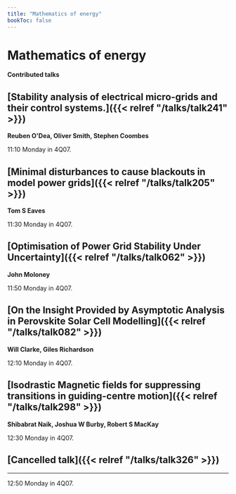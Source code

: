 ```yaml
---
title: "Mathematics of energy"
bookToc: false
---
```


# Mathematics of energy

**Contributed talks**


## [Stability analysis of electrical micro-grids and their control systems.]({{< relref "/talks/talk241" >}})

**Reuben O'Dea, Oliver Smith, Stephen Coombes**

11:10 Monday in 4Q07.


## [Minimal disturbances to cause blackouts in model power grids]({{< relref "/talks/talk205" >}})

**Tom S Eaves**

11:30 Monday in 4Q07.


## [Optimisation of Power Grid Stability Under Uncertainty]({{< relref "/talks/talk062" >}})

**John Moloney**

11:50 Monday in 4Q07.


## [On the Insight Provided by Asymptotic Analysis in Perovskite Solar Cell Modelling]({{< relref "/talks/talk082" >}})

**Will Clarke, Giles Richardson**

12:10 Monday in 4Q07.


## [Isodrastic Magnetic fields for suppressing transitions in guiding-centre motion]({{< relref "/talks/talk298" >}})

**Shibabrat Naik, Joshua W Burby, Robert S MacKay**

12:30 Monday in 4Q07.


## [Cancelled talk]({{< relref "/talks/talk326" >}})

****

12:50 Monday in 4Q07.


